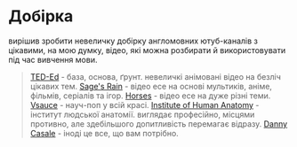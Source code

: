 # Добірка

вирішив зробити невеличку добірку англомовних ютуб-каналів з цікавими, на мою думку, відео, які можна розбирати й використовувати під час вивчення мови. 
> [TED-Ed](https://www.youtube.com/@TEDEd) - база, основа, ґрунт. невеличкі анімовані відео на безліч цікавих тем.
> [Sage's Rain](https://www.youtube.com/@SagesRain) - відео есе на основі мультиків, аніме, фільмів, серіалів та ігор. 
> [Horses](https://www.youtube.com/@HorsesOnYT) - відео есе на дуже різні теми.
> [Vsauce](https://www.youtube.com/@Vsauce) - науч-поп у всій красі.
> [Institute of Human Anatomy](https://www.youtube.com/@theanatomylab) - інститут людської анатомії. виглядає професійно, місцями противно, але здебільшого допитливість перемагає відразу.
> [Danny Casale](https://www.youtube.com/@coolman_coffeedan) - іноді це все, що вам потрібно.